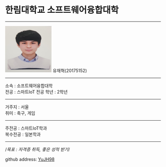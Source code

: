 # 한림대학교 소프트웨어융합대학
---
<img src=YJH.jpg height=150 width=150>
유재혁(20175152)

---

소속 : 소프트웨어융합대학   
전공 : 스마트IoT 전공
학년 : 2학년

----------------

거주지 : 서울   
취미 : 축구, 게임   

----------
주전공 : 스마트IoT학과     
복수전공 : 일본학과     

---------------------

/*목표 : 자격증 취득, 좋은 성적 받기*/    


github address: [YuJH98][github]    

[github]:http://github.com/YuJH98


